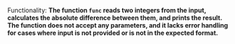 Functionality: **The function `func` reads two integers from the input, calculates the absolute difference between them, and prints the result. The function does not accept any parameters, and it lacks error handling for cases where input is not provided or is not in the expected format.**
